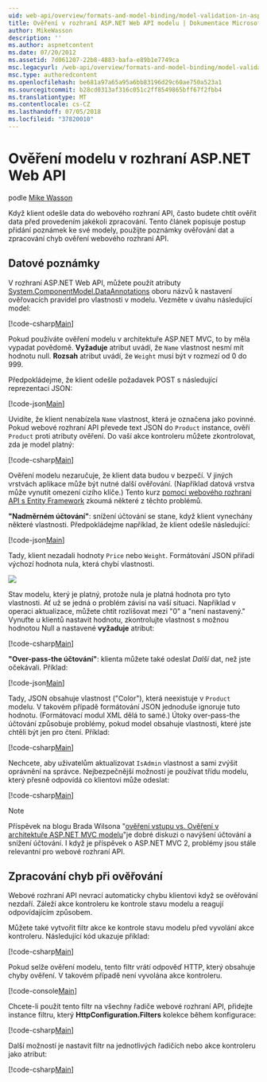```yaml
---
uid: web-api/overview/formats-and-model-binding/model-validation-in-aspnet-web-api
title: Ověření v rozhraní ASP.NET Web API modelu | Dokumentace Microsoftu
author: MikeWasson
description: ''
ms.author: aspnetcontent
ms.date: 07/20/2012
ms.assetid: 7d061207-22b8-4883-bafa-e89b1e7749ca
msc.legacyurl: /web-api/overview/formats-and-model-binding/model-validation-in-aspnet-web-api
msc.type: authoredcontent
ms.openlocfilehash: be681a97a65a95a6bb83196d29c60ae750a523a1
ms.sourcegitcommit: b28cd0313af316c051c2ff8549865bff67f2fbb4
ms.translationtype: MT
ms.contentlocale: cs-CZ
ms.lasthandoff: 07/05/2018
ms.locfileid: "37820010"
---
```

<a name="model-validation-in-aspnet-web-api"></a>Ověření modelu v rozhraní ASP.NET Web API
====================
podle [Mike Wasson](https://github.com/MikeWasson)

Když klient odešle data do webového rozhraní API, často budete chtít ověřit data před provedením jakékoli zpracování. Tento článek popisuje postup přidání poznámek ke své modely, použijte poznámky ověřování dat a zpracování chyb ověření webového rozhraní API.

## <a name="data-annotations"></a>Datové poznámky

V rozhraní ASP.NET Web API, můžete použít atributy [System.ComponentModel.DataAnnotations](/dotnet/api/system.componentmodel.dataannotations) oboru názvů k nastavení ověřovacích pravidel pro vlastnosti v modelu. Vezměte v úvahu následující model:

[!code-csharp[Main](model-validation-in-aspnet-web-api/samples/sample1.cs)]

Pokud používáte ověření modelu v architektuře ASP.NET MVC, to by měla vypadat povědomě. **Vyžaduje** atribut uvádí, že `Name` vlastnost nesmí mít hodnotu null. **Rozsah** atribut uvádí, že `Weight` musí být v rozmezí od 0 do 999.

Předpokládejme, že klient odešle požadavek POST s následující reprezentaci JSON:

[!code-json[Main](model-validation-in-aspnet-web-api/samples/sample2.json)]

Uvidíte, že klient nenabízela `Name` vlastnost, která je označena jako povinné. Pokud webové rozhraní API převede text JSON do `Product` instance, ověří `Product` proti atributy ověření. Do vaší akce kontroleru můžete zkontrolovat, zda je model platný:

[!code-csharp[Main](model-validation-in-aspnet-web-api/samples/sample3.cs)]

Ověření modelu nezaručuje, že klient data budou v bezpečí. V jiných vrstvách aplikace může být nutné další ověřování. (Například datová vrstva může vynutit omezení cizího klíče.) Tento kurz [pomocí webového rozhraní API s Entity Framework](../data/using-web-api-with-entity-framework/part-1.md) zkoumá některé z těchto problémů.

**"Nadměrném účtování"**: snížení účtování se stane, když klient vynechány některé vlastnosti. Předpokládejme například, že klient odešle následující:

[!code-json[Main](model-validation-in-aspnet-web-api/samples/sample4.json)]

Tady, klient nezadali hodnoty `Price` nebo `Weight`. Formátování JSON přiřadí výchozí hodnota nula, která chybí vlastnosti.

![](model-validation-in-aspnet-web-api/_static/image1.png)

Stav modelu, který je platný, protože nula je platná hodnota pro tyto vlastnosti. Ať už se jedná o problém závisí na vaší situaci. Například v operaci aktualizace, můžete chtít rozlišovat mezi "0" a "není nastavený." Vynuťte u klientů nastavit hodnotu, zkontrolujte vlastnost s možnou hodnotou Null a nastavené **vyžaduje** atribut:

[!code-csharp[Main](model-validation-in-aspnet-web-api/samples/sample5.cs?highlight=1-2)]

**"Over-pass-the účtování"**: klienta můžete také odeslat *Další* dat, než jste očekávali. Příklad:

[!code-json[Main](model-validation-in-aspnet-web-api/samples/sample6.json)]

Tady, JSON obsahuje vlastnost ("Color"), která neexistuje v `Product` modelu. V takovém případě formátování JSON jednoduše ignoruje tuto hodnotu. (Formátovací modul XML dělá to samé.) Útoky over-pass-the účtování způsobuje problémy, pokud model obsahuje vlastnosti, které jste chtěli být jen pro čtení. Příklad:

[!code-csharp[Main](model-validation-in-aspnet-web-api/samples/sample7.cs)]

Nechcete, aby uživatelům aktualizovat `IsAdmin` vlastnost a sami zvýšit oprávnění na správce. Nejbezpečnější možností je používat třídu modelu, který přesně odpovídá co klientovi může odeslat:

[!code-csharp[Main](model-validation-in-aspnet-web-api/samples/sample8.cs)]

> [!NOTE]
> Příspěvek na blogu Brada Wilsona "[ověření vstupu vs. Ověření v architektuře ASP.NET MVC modelu](http://bradwilson.typepad.com/blog/2010/01/input-validation-vs-model-validation-in-aspnet-mvc.html)"je dobré diskuzi o navýšení účtování a snížení účtování. I když je příspěvek o ASP.NET MVC 2, problémy jsou stále relevantní pro webové rozhraní API.


## <a name="handling-validation-errors"></a>Zpracování chyb při ověřování

Webové rozhraní API nevrací automaticky chybu klientovi když se ověřování nezdaří. Záleží akce kontroleru ke kontrole stavu modelu a reagují odpovídajícím způsobem.

Můžete také vytvořit filtr akce ke kontrole stavu modelu před vyvolání akce kontroleru. Následující kód ukazuje příklad:

[!code-csharp[Main](model-validation-in-aspnet-web-api/samples/sample9.cs)]

Pokud selže ověření modelu, tento filtr vrátí odpověď HTTP, který obsahuje chyby ověření. V takovém případě není vyvolána akce kontroleru.

[!code-console[Main](model-validation-in-aspnet-web-api/samples/sample10.cmd)]

Chcete-li použít tento filtr na všechny řadiče webové rozhraní API, přidejte instance filtru, který **HttpConfiguration.Filters** kolekce během konfigurace:

[!code-csharp[Main](model-validation-in-aspnet-web-api/samples/sample11.cs)]

Další možností je nastavit filtr na jednotlivých řadičích nebo akce kontroleru jako atribut:

[!code-csharp[Main](model-validation-in-aspnet-web-api/samples/sample12.cs)]
